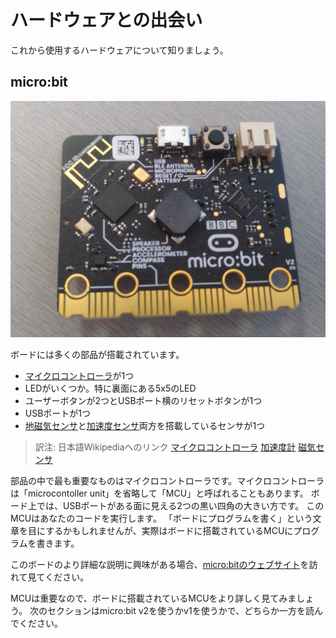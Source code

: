 <!-- # Meet your hardware -->

# ハードウェアとの出会い

<!--
Let's get familiar with the hardware we'll be working with.
-->

これから使用するハードウェアについて知りましょう。

## micro:bit

<p align="center">
<img title="micro:bit" src="../assets/microbit-v2.jpg">
</p>

<!--
Here are some of the many components on the board:

- A [microcontroller].
- A number of LEDs, most notably the LED matrix on the back
- Two user buttons as well as a reset button (the one next to the USB port).
- One USB port.
- A sensor that is both a [magnetometer] and an [accelerometer]

[microcontroller]: https://en.wikipedia.org/wiki/Microcontroller
[accelerometer]: https://en.wikipedia.org/wiki/Accelerometer
[magnetometer]: https://en.wikipedia.org/wiki/Magnetometer
-->

ボードには多くの部品が搭載されています。

- [マイクロコントローラ]が1つ
- LEDがいくつか。特に裏面にある5x5のLED
- ユーザーボタンが2つとUSBポート横のリセットボタンが1つ
- USBポートが1つ
- [地磁気センサ]と[加速度センサ]両方を搭載しているセンサが1つ

[マイクロコントローラ]: https://en.wikipedia.org/wiki/Microcontroller
[加速度センサ]: https://en.wikipedia.org/wiki/Accelerometer
[地磁気センサ]: https://en.wikipedia.org/wiki/Magnetometer

> 訳注: 日本語Wikipediaへのリンク
> [マイクロコントローラ](https://ja.wikipedia.org/wiki/%E3%83%9E%E3%82%A4%E3%82%AF%E3%83%AD%E3%82%B3%E3%83%B3%E3%83%88%E3%83%AD%E3%83%BC%E3%83%A9)
> [加速度計](https://ja.wikipedia.org/wiki/%E5%8A%A0%E9%80%9F%E5%BA%A6%E8%A8%88)
> [磁気センサ](https://ja.wikipedia.org/wiki/%E7%A3%81%E6%B0%97%E3%82%BB%E3%83%B3%E3%82%B5)

<!--
Of these components, the most important is the microcontroller (sometimes
shortened to "MCU" for "microcontroller unit"), which is the bigger of the two
black squares sitting on the side of the board with the USB port. The MCU is
what runs your code. You might sometimes read about "programming a board", when
in reality what we are doing is programming the MCU that is installed on the board.
-->

部品の中で最も重要なものはマイクロコントローラです。マイクロコントローラは「microcontoller unit」を省略して「MCU」と呼ばれることもあります。
ボード上では、USBポートがある面に見える2つの黒い四角の大きい方です。
このMCUはあなたのコードを実行します。
「ボードにプログラムを書く」という文章を目にするかもしれませんが、実際はボードに搭載されているMCUにプログラムを書きます。

<!--
If you happen to be interested in a more in detail description of the board you
can checkout the [micro:bit website](https://tech.microbit.org/hardware/).
-->

このボードのより詳細な説明に興味がある場合、[micro:bitのウェブサイト](https://tech.microbit.org/hardware/)を訪れて見てください。

<!--
Since the MCU is so important, let's take a closer look at the one sitting on our board.
Note that only one of the following two sections applies to your board, depending on whether
you are working with a micro:bit v2 or v1.
-->

MCUは重要なので、ボードに搭載されているMCUをより詳しく見てみましょう。
次のセクションはmicro:bit v2を使うかv1を使うかで、どちらか一方を読んでください。
